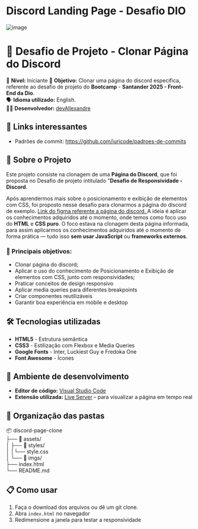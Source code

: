 # Discord Landing Page - Desafio DIO

![image](https://github.com/user-attachments/assets/5789e1fc-d7ce-45e4-a2dc-0eb01b076f98)

# 🚀 Desafio de Projeto - Clonar Página do Discord

📌 **Nível:** Iniciante
🎯 **Objetivo:** Clonar uma página do discord específica, referente ao desafio de projeto do **Bootcamp** - **Santander 2025 - Front-End da Dio**.  
🗣️ **Idioma utilizado:** English.   
👨‍💻 **Desenvolvedor:** [devAllexandre](https://github.com/AllexandreVitor)   



## 🔗 Links interessantes

- Padrões de commit: https://github.com/iuricode/padroes-de-commits




## 🧠 Sobre o Projeto

Este projeto consiste na clonagem de uma **Página do Discord**, que foi proposta no Desafio de projeto intitulado "**Desafio de Responsividade - Discord**.

Após aprendermos mais sobre o posicionamento e exibição de elementos com CSS, foi proposto nesse desafio para clonarmos a página do discord de exemplo. [Link do figma referente a página do discord. ](https://www.figma.com/design/NRBYrG5d4DSzObv7dpTqoM/Desafio-Responsividade---DIO?node-id=1-2&t=4GbqPbkzLWbXye7M-0)A ideia é aplicar os conhecimentos adquiridos até o momento, onde temos como foco uso do **HTML** e **CSS puro**. O foco estava na clonagem desta página informada, para assim aplicarmos os conhecimentos adquiridos até o momento de forma prática — tudo isso **sem usar JavaScript** ou **frameworks externos**.

### 🎯 Principais objetivos:

- Clonar página do discord;   
- Aplicar o uso do conhecimento de Posicionamento e Exibição de elementos com CSS, junto com responsividades;
- Praticar conceitos de design responsivo
- Aplicar media queries para diferentes breakpoints
- Criar componentes reutilizáveis
- Garantir boa experiência em mobile e desktop


## 🛠️ Tecnologias utilizadas

- **HTML5** - Estrutura semântica
- **CSS3** - Estilização com Flexbox e Media Queries
- **Google Fonts** - Inter, Luckiest Guy e Fredoka One
- **Font Awesome** - Ícones



## 🧰 Ambiente de desenvolvimento

- **Editor de código:** [Visual Studio Code](https://code.visualstudio.com/)
- **Extensão utilizada:** [Live Server](https://marketplace.visualstudio.com/items?itemName=ritwickdey.LiveServer) – para visualizar a página em tempo real

## 📁 Organização das pastas
📦 discord-page-clone    
├── 📁 assets/   
│   ├── 📁 styles/      
│   │└── style.css   
│   └── 📁 imgs/               
├── index.html  
└── README.md   

## 📋 Como usar
1. Faça o download dos arquivos ou dê um git clone.
2. Abra `index.html` no navegador
3. Redimensione a janela para testar a responsividade
